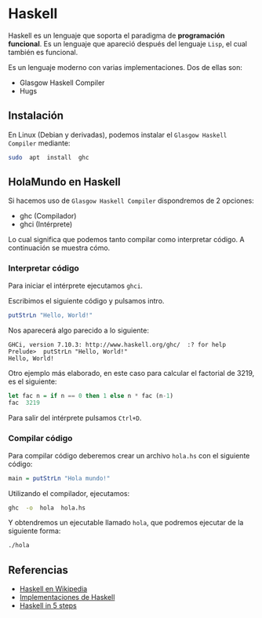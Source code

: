 # Haskell

Haskell es un lenguaje que soporta el paradigma de **programación funcional**. Es un lenguaje que apareció después del lenguaje `Lisp`, el cual también es funcional.

Es un lenguaje moderno con varias implementaciones. Dos de ellas son:
- Glasgow Haskell Compiler
- Hugs


## Instalación

En Linux (Debian y derivadas), podemos instalar el `Glasgow Haskell Compiler` mediante:

```bash
sudo  apt  install  ghc
```


## HolaMundo en Haskell

Si hacemos uso de `Glasgow Haskell Compiler` dispondremos de 2 opciones:

- ghc (Compilador)
- ghci (Intérprete)

Lo cual significa que podemos tanto compilar como interpretar código. A continuación se muestra cómo.

### Interpretar código

Para iniciar el intérprete ejecutamos `ghci`.

Escribimos el siguiente código y pulsamos intro.

```haskell
putStrLn "Hello, World!"
```

Nos aparecerá algo parecido a lo siguiente:

```
GHCi, version 7.10.3: http://www.haskell.org/ghc/  :? for help
Prelude>  putStrLn "Hello, World!"
Hello, World!
```

Otro ejemplo más elaborado, en este caso para calcular el factorial de 3219, es el siguiente:

```haskell
let fac n = if n == 0 then 1 else n * fac (n-1)
fac  3219
```

Para salir del intérprete pulsamos `Ctrl+D`.

### Compilar código

Para compilar código deberemos crear un archivo `hola.hs` con el siguiente código:

```haskell
main = putStrLn "Hola mundo!"
```

Utilizando el compilador, ejecutamos:

```bash
ghc  -o  hola  hola.hs
```

Y obtendremos un ejecutable llamado `hola`, que podremos ejecutar de la siguiente forma:

```bash
./hola
```



## Referencias

- [Haskell en Wikipedia](https://es.wikipedia.org/wiki/Haskell)
- [Implementaciones de Haskell](https://wiki.haskell.org/Implementations)
- [Haskell in 5 steps](https://wiki.haskell.org/Haskell_in_5_steps)
